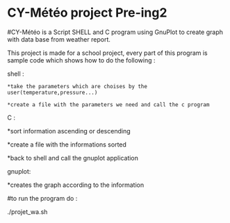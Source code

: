 # CY-Météo project Pre-ing2

#CY-Météo is a Script SHELL and C program using GnuPlot to create graph with data base from weather report.

This project is made for a school project, every part of this program is sample code which shows how to do the following :


  shell :
  
    *take the parameters which are choises by the user(temperature,pressure...)
    
    *create a file with the parameters we need and call the c program
    
    
  C :
  
  *sort information ascending or descending
  
  *create a file with the informations sorted
  
  *back to shell and call the gnuplot application
    
  gnuplot:
  
  *creates the graph according to the information
    

#to run the program do :

./projet_wa.sh

